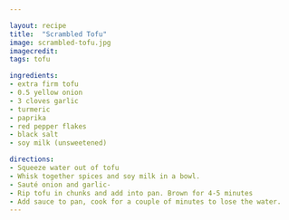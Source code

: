 ```yaml
---

layout: recipe
title:  "Scrambled Tofu"
image: scrambled-tofu.jpg
imagecredit: 
tags: tofu

ingredients:
- extra firm tofu
- 0.5 yellow onion
- 3 cloves garlic
- turmeric
- paprika
- red pepper flakes
- black salt
- soy milk (unsweetened)

directions:
- Squeeze water out of tofu
- Whisk together spices and soy milk in a bowl.
- Sauté onion and garlic-
- Rip tofu in chunks and add into pan. Brown for 4-5 minutes
- Add sauce to pan, cook for a couple of minutes to lose the water. 
---
```


